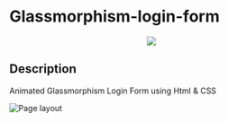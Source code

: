 # Glassmorphism-login-form

<p align="center">
   <img src="http://img.shields.io/static/v1?label=STATUS&message=EM%20DESENVOLVIMENTO&color=RED&style=for-the-badge" #vitrinedev/>
</p>

## Description

<p align="justify">
Animated Glassmorphism Login Form using Html &amp; CSS

![Page layout](https://user-images.githubusercontent.com/37356058/132422764-5a4e5300-7b04-4411-9126-387a445bc627.png)

</p>
